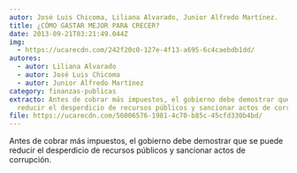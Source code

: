 ```yaml
---
autor: José Luis Chicoma, Liliana Alvarado, Junior Alfredo Martínez.
title: ¿CÓMO GASTAR MEJOR PARA CRECER?
date: 2013-09-21T03:21:49.044Z
img:
  - https://ucarecdn.com/242f20c0-127e-4f13-a695-6c4caebdb1dd/
autores:
  - autor: Liliana Alvarado
  - autor: José Luis Chicoma
  - autor: Junior Alfredo Martínez
category: finanzas-publicas
extracto: Antes de cobrar más impuestos, el gobierno debe demostrar que se puede
  reducir el desperdicio de recursos públicos y sancionar actos de corrupción.
file: https://ucarecdn.com/56006576-1981-4c70-b85c-45cfd330b4bd/
---
```

<!--StartFragment-->

Antes de cobrar más impuestos, el gobierno debe demostrar que se puede reducir el desperdicio de recursos públicos y sancionar actos de corrupción.

<!--EndFragment-->